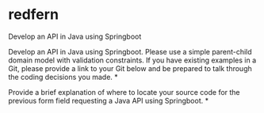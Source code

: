 # redfern
Develop an API in Java using Springboot


Develop an API in Java using Springboot. Please use a simple parent-child domain model with validation constraints. If you have existing examples in a Git, please provide a link to your Git below and be prepared to talk through the coding decisions you made. *
 

Provide a brief explanation of where to locate your source code for the previous form field requesting a Java API using Springboot. *
